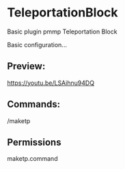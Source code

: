 # TeleportationBlock
Basic plugin pmmp Teleportation Block

Basic configuration...

## Preview:
https://youtu.be/LSAihnu94DQ

## Commands:
/maketp

## Permissions
maketp.command